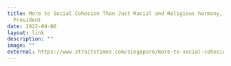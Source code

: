 ```yaml
---
title: More to Social Cohesion Than Just Racial and Religious harmony, says SMU
  President
date: 2022-09-06
layout: link
description: ""
image: ""
external: https://www.straitstimes.com/singapore/more-to-social-cohesion-than-just-racial-and-religious-harmony-says-smu-president
---
```

